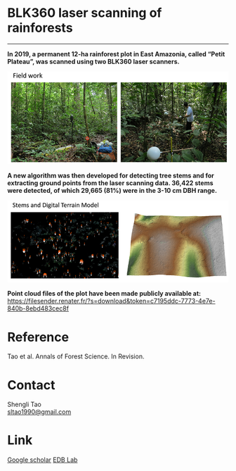 # BLK360 laser scanning of rainforests

   --------------------------  
   
**In 2019, a permanent 12-ha rainforest plot in East Amazonia, called “Petit Plateau”, was scanned using two BLK360 laser scanners.** <br/>

![Field work](images/photo1.png)

**A new algorithm was then developed for detecting tree stems and for extracting ground points from the laser scanning data. 36,422 stems were detected, of which 29,665 (81%) were in the 3-10 cm DBH range.** <br/>

![stems and DEM](images/photo22.png)


**Point cloud files of the plot have been made publicly available at:**  
https://filesender.renater.fr/?s=download&token=c7195ddc-7773-4e7e-840b-8ebd483cec8f


# Reference <br/>
Tao et al. Annals of Forest Science. In Revision.

# Contact <br/>
Shengli Tao <br/>
sltao1990@gmail.com <br/>

# Link <br/>
[Google scholar](https://scholar.google.com.hk/citations?user=7NJkU6cAAAAJ&hl=en&oi=ao) 
[EDB Lab](https://edb.cnrs.fr/annuaire/shengli-tao/) 
